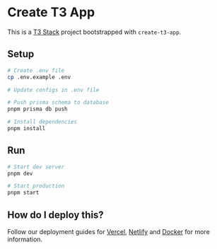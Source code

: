 # Create T3 App

This is a [T3 Stack](https://create.t3.gg/) project bootstrapped with `create-t3-app`.

## Setup

```bash
# Create .env file
cp .env.example .env

# Update configs in .env file

# Push prisma schema to database
pnpm prisma db push

# Install dependencies
pnpm install
```

## Run

```bash
# Start dev server
pnpm dev

# Start production
pnpm start
```

## How do I deploy this?

Follow our deployment guides for [Vercel](https://create.t3.gg/en/deployment/vercel), [Netlify](https://create.t3.gg/en/deployment/netlify) and [Docker](https://create.t3.gg/en/deployment/docker) for more information.

